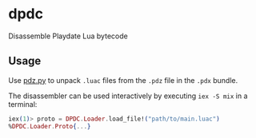 # dpdc

Disassemble Playdate Lua bytecode

## Usage

Use [pdz.py](https://github.com/jaames/playdate-reverse-engineering) to unpack `.luac` files from the `.pdz` file in the `.pdx` bundle.

The disassembler can be used interactively by executing `iex -S mix` in a terminal:

```elixir
iex(1)> proto = DPDC.Loader.load_file!("path/to/main.luac")
%DPDC.Loader.Proto{...}
```
